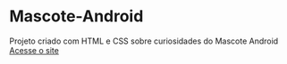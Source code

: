 # Mascote-Android
 Projeto criado com HTML e CSS sobre curiosidades do Mascote Android <br/>
[Acesse o site](https://gabrielcosta11.github.io/Mascote-Android/)
